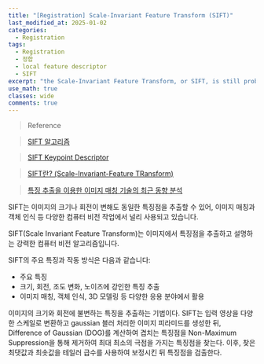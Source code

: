 ```yaml
---
title: "[Registration] Scale-Invariant Feature Transform (SIFT)"
last_modified_at: 2025-01-02
categories:
  - Registration
tags:
  - Registration
  - 정합
  - local feature descriptor
  - SIFT
excerpt: "the Scale-Invariant Feature Transform, or SIFT, is still probably the most well-known traditional local feature descriptor in computer vision."
use_math: true
classes: wide
comments: true
---
```


> Reference

> [SIFT 알고리즘](https://velog.io/@kowoonho/SIFT-%EC%95%8C%EA%B3%A0%EB%A6%AC%EC%A6%98)

> [SIFT Keypoint Descriptor](https://velog.io/@dlwns97/SIFT%ED%82%A4%ED%8F%AC%EC%9D%B8%ED%8A%B8-%EA%B2%80%EC%B6%9C%EA%B8%B0)

> [SIFT란? (Scale-Invariant-Feature TRansform)](https://do-my-best.tistory.com/entry/SIFT-Scale-Invariant-Feature-TRansform%EB%A5%BC-%ED%99%9C%EC%9A%A9%ED%95%9C-%EC%9D%B4%EB%AF%B8%EC%A7%80-%ED%8A%B9%EC%A7%95-%EC%B6%94%EC%B6%9C-%EB%B0%8F-%EB%A7%A4%EC%B9%AD-%EC%95%8C%EA%B3%A0%EB%A6%AC%EC%A6%98)

> [특징 추출을 이용한 이미지 매칭 기술의 최근 동향 분석](https://ksbe-jbe.org/xml/37415/37415.pdf)

SIFT는 이미지의 크기나 회전이 변해도 동일한 특징점을 추출할 수 있어, 이미지 매칭과 객체 인식 등 다양한 컴퓨터 비전 작업에서 널리 사용되고 있습니다.

SIFT(Scale Invariant Feature Transform)는 이미지에서 특징점을 추출하고 설명하는 강력한 컴퓨터 비전 알고리즘입니다. 

SIFT의 주요 특징과 작동 방식은 다음과 같습니다:

- 주요 특징
 - 크기, 회전, 조도 변화, 노이즈에 강인한 특징 추출
 - 이미지 매칭, 객체 인식, 3D 모델링 등 다양한 응용 분야에서 활용

이미지의 크기와 회전에 불변하는 특징을 추출하는 기법이다. SIFT는 입력 영상을 다양한 스케일로 변환하고 gaussian 블러 처리한 이미지 피라미드를 생성한 뒤, Difference of Gaussian (DOG)를 계산하여 겹치는 특징점을 Non-Maximum Suppression을 통해 제거하여 최대 최소의 극점을 가지는 특징점을 찾는다. 이후, 찾은 최댓값과 최솟값을 테일러 급수를 사용하여 보정시킨 뒤 특징점을 검출한다. 

